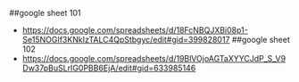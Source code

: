 ##google sheet 101
- https://docs.google.com/spreadsheets/d/18FcNBQJXBi08p1-Se15NOGIf3KNkIzTALC4QpStbgyc/edit#gid=399828017
##google sheet 102
- https://docs.google.com/spreadsheets/d/19BlVOjoAGTaXYYCJdP_S_V9Dw37pBuSLrIG0PBB6EjA/edit#gid=633985146

